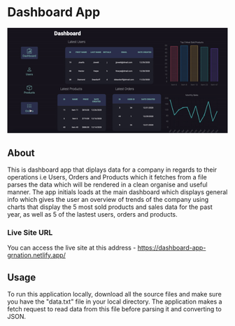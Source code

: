 # Dashboard App

![](dashboard.gif)

## About

This is dashboard app that diplays data for a company in regards to their operations i.e Users, Orders and Products which it fetches from a file parses the data which will be rendered in a clean organise and useful manner. The app initials loads at the main dashboard which displays general info which gives the user an overview of trends of the company using charts that display the 5 most sold products and sales data for the past year, as well as 5 of the lastest users, orders and products.

### Live Site URL

You can access the live site at this address -
https://dashboard-app-grnation.netlify.app/

## Usage

To run this application locally, download all the source files and make sure you have the "data.txt" file in your local directory. The application makes a fetch request to read data from this file before parsing it and converting to JSON.
